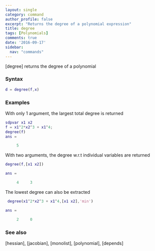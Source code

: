 ```yaml
---
layout: single
category: command
author_profile: false
excerpt: "Returns the degree of a polynomial expression"
title: degree
tags: [Polynomials]
comments: true
date: '2016-09-17'
sidebar:
  nav: "commands"
---
```


[degree] returns the degree of a polynomial

### Syntax

````matlab
d = degree(f,x)
````

### Examples

With only 1 argument, the largest total degree is returned

````matlab
sdpvar x1 x2
f = x1^2*x2^3 + x1^4;
degree(f)
ans =

     5
````
With two arguments, the degree w.r.t individual variables are returned

````matlab
degree(f,[x1 x2])

ans =

     4     3
````

The lowest degree can also be extracted

````matlab
 degree(x1^2*x2^3 + x1^4,[x1 x2],'min')

ans =

     2     0
````

### See also
[hessian], [jacobian], [monolist], [polynomial], [depends]
